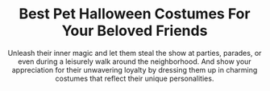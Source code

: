 ---
layout: post
title: Best Pet Halloween Costumes For Your Beloved Friends
subtitle: Unleash their inner magic and let them steal the show at parties, parades, or even during a leisurely walk around the neighborhood. And show your appreciation for their unwavering loyalty by dressing them up in charming costumes that reflect their unique personalities.
header-img: "img/post/2023/09/copied/pet-halloween-costumes.jpg"
header-style: text
permalink: "/pet-halloween-costumes/"
catalog: true
tags:
  - Recipients 
  - Men
---    